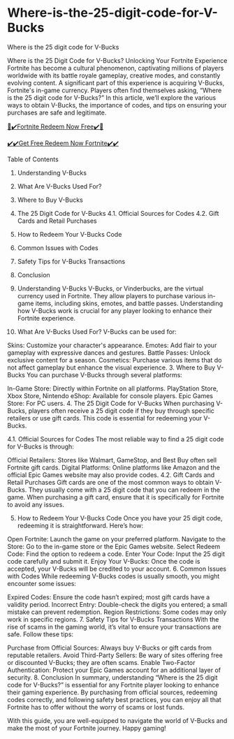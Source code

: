 # Where-is-the-25-digit-code-for-V-Bucks
Where is the 25 digit code for V-Bucks

Where is the 25 Digit Code for V-Bucks? Unlocking Your Fortnite Experience
Fortnite has become a cultural phenomenon, captivating millions of players worldwide with its battle royale gameplay, creative modes, and constantly evolving content. A significant part of this experience is acquiring V-Bucks, Fortnite's in-game currency. Players often find themselves asking, “Where is the 25 digit code for V-Bucks?” In this article, we’ll explore the various ways to obtain V-Bucks, the importance of codes, and tips on ensuring your purchases are safe and legitimate.


[🎁✔️Fortnite Redeem Now Free✔️🎁](https://www.buyredeemcodee.com/)

[✔️✔️Get Free Redeem Now Fortnite✔️✔️](https://www.buyredeemcodee.com/)


Table of Contents
1. Understanding V-Bucks
2. What Are V-Bucks Used For?
3. Where to Buy V-Bucks
4. The 25 Digit Code for V-Bucks
4.1. Official Sources for Codes
4.2. Gift Cards and Retail Purchases
5. How to Redeem Your V-Bucks Code
6. Common Issues with Codes
7. Safety Tips for V-Bucks Transactions
8. Conclusion
1. Understanding V-Bucks
V-Bucks, or Vinderbucks, are the virtual currency used in Fortnite. They allow players to purchase various in-game items, including skins, emotes, and battle passes. Understanding how V-Bucks work is crucial for any player looking to enhance their Fortnite experience.

2. What Are V-Bucks Used For?
V-Bucks can be used for:

Skins: Customize your character's appearance.
Emotes: Add flair to your gameplay with expressive dances and gestures.
Battle Passes: Unlock exclusive content for a season.
Cosmetics: Purchase various items that do not affect gameplay but enhance the visual experience.
3. Where to Buy V-Bucks
You can purchase V-Bucks through several platforms:

In-Game Store: Directly within Fortnite on all platforms.
PlayStation Store, Xbox Store, Nintendo eShop: Available for console players.
Epic Games Store: For PC users.
4. The 25 Digit Code for V-Bucks
When purchasing V-Bucks, players often receive a 25 digit code if they buy through specific retailers or use gift cards. This code is essential for redeeming your V-Bucks.

4.1. Official Sources for Codes
The most reliable way to find a 25 digit code for V-Bucks is through:

Official Retailers: Stores like Walmart, GameStop, and Best Buy often sell Fortnite gift cards.
Digital Platforms: Online platforms like Amazon and the official Epic Games website may also provide codes.
4.2. Gift Cards and Retail Purchases
Gift cards are one of the most common ways to obtain V-Bucks. They usually come with a 25 digit code that you can redeem in the game. When purchasing a gift card, ensure that it is specifically for Fortnite to avoid any issues.

5. How to Redeem Your V-Bucks Code
Once you have your 25 digit code, redeeming it is straightforward. Here’s how:

Open Fortnite: Launch the game on your preferred platform.
Navigate to the Store: Go to the in-game store or the Epic Games website.
Select Redeem Code: Find the option to redeem a code.
Enter Your Code: Input the 25 digit code carefully and submit it.
Enjoy Your V-Bucks: Once the code is accepted, your V-Bucks will be credited to your account.
6. Common Issues with Codes
While redeeming V-Bucks codes is usually smooth, you might encounter some issues:

Expired Codes: Ensure the code hasn’t expired; most gift cards have a validity period.
Incorrect Entry: Double-check the digits you entered; a small mistake can prevent redemption.
Region Restrictions: Some codes may only work in specific regions.
7. Safety Tips for V-Bucks Transactions
With the rise of scams in the gaming world, it’s vital to ensure your transactions are safe. Follow these tips:

Purchase from Official Sources: Always buy V-Bucks or gift cards from reputable retailers.
Avoid Third-Party Sellers: Be wary of sites offering free or discounted V-Bucks; they are often scams.
Enable Two-Factor Authentication: Protect your Epic Games account for an additional layer of security.
8. Conclusion
In summary, understanding “Where is the 25 digit code for V-Bucks?” is essential for any Fortnite player looking to enhance their gaming experience. By purchasing from official sources, redeeming codes correctly, and following safety best practices, you can enjoy all that Fortnite has to offer without the worry of scams or lost funds.

With this guide, you are well-equipped to navigate the world of V-Bucks and make the most of your Fortnite journey. Happy gaming!

